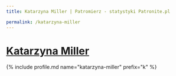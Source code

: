 ```yaml
---
title: Katarzyna Miller | Patromierz - statystyki Patronite.pl

permalink: /katarzyna-miller
---
```


# [Katarzyna Miller](https://patronite.pl/katarzyna-miller)

{% include profile.md name="katarzyna-miller" prefix="k" %}
